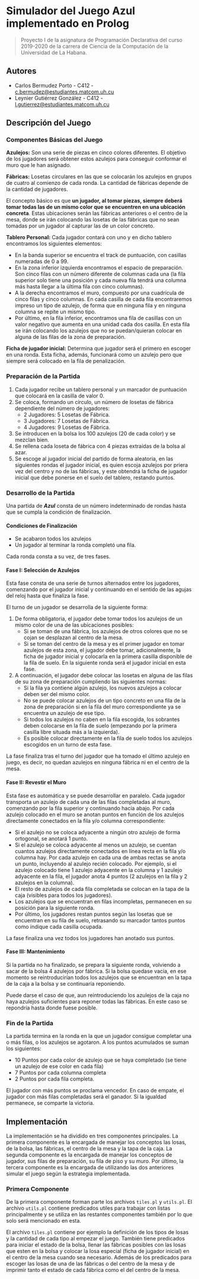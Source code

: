 # Simulador del Juego Azul implementado en Prolog

> Proyecto I de la asignatura de Programación Declarativa del curso 2019-2020 de la carrera de Ciencia de la Computación de la Universidad de La Habana.

## Autores

* Carlos Bermudez Porto - C412 - [c.bermudez@estudiantes.matcom.uh.cu](mailto://c.bermudez@estudiantes.matcom.uh.cu)
* Leynier Gutiérrez González - C412 - [l.gutierrez@estudiantes.matcom.uh.cu](mailto://l.gutierrez@estudiantes.matcom.uh.cu)

## Descripción del Juego

### Componentes Básicas del Juego

**Azulejos:** Son una serie de piezas en cinco colores diferentes. El objetivo de los jugadores será obtener estos azulejos para conseguir conformar el muro que le han asignado.

**Fábricas:** Losetas circulares en las que se colocarán los azulejos en grupos de cuatro al comienzo de cada ronda. La cantidad de fábricas depende de la cantidad de jugadores.

El concepto básico es que **un jugador, al tomar piezas, siempre deberá tomar todas las de un mismo color que se encuentren en una ubicación concreta**. Estas ubicaciones serán las fábricas anteriores o el centro de la mesa, donde se irán colocando las losetas de las fábricas que no sean tomadas por un jugador al capturar las de un color concreto.

**Tablero Personal:** Cada jugador contará con uno y en dicho tablero encontramos los siguientes elementos:

* En la banda superior se encuentra el track de puntuación, con casillas numeradas de 0 a 99.
* En la zona inferior izquierda encontramos el espacio de preparación. Son cinco filas con un número diferente de columnas cada una (la fila superior solo tiene una posición y cada nueva fila tendrá una columna más hasta llegar a la última fila con cinco columnas).
* A la derecha encontramos el muro, compuesto por una cuadrícula de cinco filas y cinco columnas. En cada casilla de cada fila encontraremos impreso un tipo de azulejo, de forma que en ninguna fila y en ninguna columna se repite un mismo tipo.
* Por último, en la fila inferior, encontramos una fila de casillas con un valor negativo que aumenta en una unidad cada dos casilla. En esta fila se irán colocando los azulejos que no se puedan/quieran colocar en alguna de las filas de la zona de preparación.

**Ficha de jugador inicial:** Determina que jugador será el primero en escoger en una ronda. Esta ficha, además, funcionará como un azulejo pero que siempre será colocado en la fila de penalización.

### Preparación de la Partida

1. Cada jugador recibe un tablero personal y un marcador de puntuación que colocará en la casilla de valor 0.
2. Se coloca, formando un círculo, un número de losetas de fábrica dependiente del número de jugadores:
    * 2 Jugadores: 5 Losetas de Fábrica.
    * 3 Jugadores: 7 Losetas de Fábrica.
    * 4 Jugadores: 9 Losetas de Fábrica.
3. Se introducen en la bolsa los 100 azulejos (20 de cada color) y se mezclan bien.
4. Se rellena cada loseta de fábrica con 4 piezas extraídas de la bolsa al azar.
5. Se escoge al jugador inicial del partido de forma aleatoria, en las siguientes rondas el jugador inicial, es quien escoja azulejos por priera vez del centro y no de las fábricas, y este obtendrá la ficha de jugador inicial que debe ponerse en el suelo del tablero, restando puntos.

### Desarrollo de la Partida

Una partida de ***Azul*** consta de un número indeterminado de rondas hasta que se cumpla la condición de finalización.

#### Condiciones de Finalización

* Se acabaron todos los azulejos
* Un jugador al terminar la ronda completó una fila.

Cada ronda consta a su vez, de tres fases.

#### Fase I: Selección de Azulejos

Esta fase consta de una serie de turnos alternados entre los jugadores, comenzando por el jugador inicial y continuando en el sentido de las agujas del reloj hasta que finaliza la fase.

El turno de un jugador se desarrolla de la siguiente forma:

1. De forma obligatoria, el jugador debe tomar todos los azulejos de un mismo color de una de las ubicaciones posibles:
    * Si se toman de una fábrica, los azulejos de otros colores que no se cojan se desplazan al centro de la mesa.
    * Si se toman del centro de la mesa y es el primer jugador en tomar azulejos de esta zona, el jugador debe tomar, adicionalmente, la ficha de jugador inicial y colocarla en la primera casilla disponible de la fila de suelo. En la siguiente ronda será el jugador inicial en esta fase.
2. A continuación, el jugador debe colocar las losetas en alguna de las filas de su zona de preparación cumpliendo las siguientes normas:
    * Si la fila ya contiene algún azulejo, los nuevos azulejos a colocar deben ser del mismo color.
    * No se puede colocar azulejos de un tipo concreto en una fila de la zona de preparación si en la fila del muro correspondiente ya se encuentra un azulejo de ese tipo.
    * Si todos los azulejos no caben en la fila escogida, los sobrantes deben colocarse en la fila de suelo (empezando por la primera casilla libre situada más a la izquierda).
    * Es posible colocar directamente en la fila de suelo todos los azulejos escogidos en un turno de esta fase.

La fase finaliza tras el turno del jugador que ha tomado el último azulejo en juego, es decir, no quedan azulejos en ninguna fábrica ni en el centro de la mesa.

#### Fase II: Revestir el Muro

Esta fase es automática y se puede desarrollar en paralelo. Cada jugador transporta un azulejo de cada una de las filas completadas al muro, comenzando por la fila superior y continuando hacia abajo. Por cada azulejo colocado en el muro se anotan puntos en función de los azulejos directamente conectados en la fila y/o columna correspondiente:

* Si el azulejo no se coloca adyacente a ningún otro azulejo de forma ortogonal, se anotará 1 punto.
* Si el azulejo se coloca adyacente al menos un azulejo, se cuentan cuantos azulejos directamente conectados en línea recta en la fila y/o columna hay. Por cada azulejo en cada una de ambas rectas se anota un punto, incluyendo al azulejo recién colocado. Por ejemplo, si el azulejo colocado tiene 1 azulejo adyacente en la columna y 1 azulejo adyacente en la fila, el jugador anota 4 puntos (2 azulejos en la fila y 2 azulejos en la columna).
* El resto de azulejos de cada fila completada se colocan en la tapa de la caja (visibles para todos los jugadores).
* Los azulejos que se encuentran en filas incompletas, permanecen en su posición para la siguiente ronda.
* Por último, los jugadores restan puntos según las losetas que se encuentran en su fila de suelo, retrasando su marcador tantos puntos como indique cada casilla ocupada.

La fase finaliza una vez todos los jugadores han anotado sus puntos.

#### Fase III: Mantenimiento

Si la partida no ha finalizado, se prepara la siguiente ronda, volviendo a sacar de la bolsa 4 azulejos por fábrica. Si la bolsa quedase vacía, en ese momento se reintroducirían todos los azulejos que se encuentran en la tapa de la caja a la bolsa y se continuaría reponiendo.

Puede darse el caso de que, aun reintroduciendo los azulejos de la caja no haya azulejos suficientes para reponer todas las fábricas. En este caso se repondría hasta donde fuese posible.

### Fin de la Partida

La partida termina en la ronda en la que un jugador consigue completar una o más filas, o los azulejos se agotaron. A los puntos acumulados se suman los siguientes:

* 10 Puntos por cada color de azulejo que se haya completado (se tiene un azulejo de ese color en cada fila)
* 7 Puntos por cada columna completa
* 2 Puntos por cada fila completa.

El jugador con más puntos se proclama vencedor. En caso de empate, el jugador con más filas completadas será el ganador. Si la igualdad permanece, se comparte la victoria.

## Implementación

La implementación se ha dividido en tres componentes principales. La primera componente es la encargada de manejar los conceptos las losas, de la bolsa, las fábricas, el centro de la mesa y la tapa de la caja. La segunda componente es la encargada de manejar los conceptos de jugador, sus filas de preparación, su fila de piso y su muro. Por último, la tercera componente es la encargada de utilizando las dos anteriores simular el juego según la estrategia implementada.

### Primera Componente

De la primera componente forman parte los archivos `tiles.pl` y `utils.pl`. El archivo `utils.pl` contiene predicados utiles para trabajar con listas principalmente y se utiliza en las restantes componentes también por lo que solo será mencionado en esta.

El archivo `tiles.pl` contiene por ejemplo la definición de los tipos de losas y la cantidad de cada tipo al empezar el juego. También tiene predicados para iniciar el estado de la bolsa, llenar las fábricas posibles con las losas que esten en la bolsa y colocar la losa especial (ficha de jugador inicial) en el centro de la mesa cuando sea necesario. Además de los predicados para escoger las losas de una de las fábricas o del centro de la mesa y de imprimir tanto el estado de cada fábrica como el del centro de la mesa.
